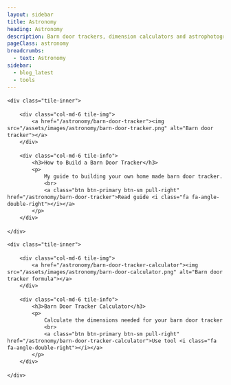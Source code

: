 ```yaml
---
layout: sidebar
title: Astronomy
heading: Astronomy
description: Barn door trackers, dimension calculators and astrophotography.
pageClass: astronomy
breadcrumbs:
  - text: Astronomy
sidebar:
  - blog_latest
  - tools
---
```


<div class="row tile">

	<div class="tile-inner">

		<div class="col-md-6 tile-img">
			<a href="/astronomy/barn-door-tracker"><img src="/assets/images/astronomy/barn-door-tracker.png" alt="Barn door tracker"></a>
		</div>

		<div class="col-md-6 tile-info">
			<h3>How to Build a Barn Door Tracker</h3>
			<p>
				My guide to building your own home made barn door tracker.
				<br>
				<a class="btn btn-primary btn-sm pull-right" href="/astronomy/barn-door-tracker">Read guide <i class="fa fa-angle-double-right"></i></a>
			</p>
		</div>

	</div>

</div>

<div class="row tile">

	<div class="tile-inner">

		<div class="col-md-6 tile-img">
			<a href="/astronomy/barn-door-tracker-calculator"><img src="/assets/images/astronomy/barn-door-calculator.png" alt="Barn door tracker formula"></a>
		</div>

		<div class="col-md-6 tile-info">
			<h3>Barn Door Tracker Calculator</h3>
			<p>
				Calculate the dimensions needed for your barn door tracker
				<br>
				<a class="btn btn-primary btn-sm pull-right" href="/astronomy/barn-door-tracker-calculator">Use tool <i class="fa fa-angle-double-right"></i></a>
			</p>
		</div>

	</div>

</div>
